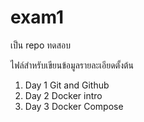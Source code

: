 # exam1
เป็น repo ทดสอบ


ไฟล์สำหรับเขียนข้อมูลรายละเอียดตั้งต้น

1. Day 1 Git and Github
2. Day 2 Docker intro
3. Day 3 Docker Compose

